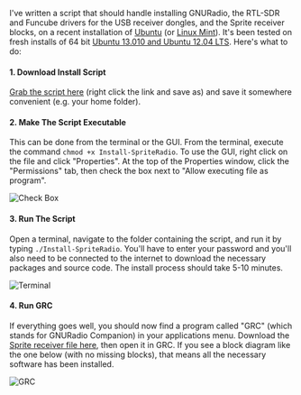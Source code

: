 I've written a script that should handle installing GNURadio, the RTL-SDR and Funcube drivers for the USB receiver dongles, and the Sprite receiver blocks, on a recent installation of [Ubuntu](http://www.ubuntu.com/) (or [Linux Mint](http://linuxmint.com/)). It's been tested on fresh installs of 64 bit [Ubuntu 13.010 and Ubuntu 12.04 LTS](http://www.ubuntu.com/download/desktop). Here's what to do:

#### 1. Download Install Script
[Grab the script here](https://raw.github.com/zacinaction/kicksat-groundstation/master/Install-SpriteRadio) (right click the link and save as) and save it somewhere convenient (e.g. your home folder).

#### 2. Make The Script Executable
This can be done from the terminal or the GUI. From the terminal, execute the command `chmod +x Install-SpriteRadio`. To use the GUI, right click on the file and click "Properties". At the top of the Properties window, click the "Permissions" tab, then check the box next to "Allow executing file as program".

![Check Box](https://dl.dropboxusercontent.com/u/19178351/GItHub%20Wiki%20Pictures/GNURadio_CheckBox.png)

#### 3. Run The Script
Open a terminal, navigate to the folder containing the script, and run it by typing `./Install-SpriteRadio`. You'll have to enter your password and you'll also need to be connected to the internet to download the necessary packages and source code. The install process should take 5-10 minutes.

![Terminal](https://dl.dropboxusercontent.com/u/19178351/GItHub%20Wiki%20Pictures/GNURadio_Term.png)

#### 4. Run GRC
If everything goes well, you should now find a program called "GRC" (which stands for GNURadio Companion) in your applications menu. Download the [Sprite receiver file here](https://raw.github.com/zacinaction/kicksat-groundstation/master/Sprite%20Receiver.grc), then open it in GRC. If you see a block diagram like the one below (with no missing blocks), that means all the necessary software has been installed.

![GRC](https://dl.dropboxusercontent.com/u/19178351/GItHub%20Wiki%20Pictures/GNURadio_GRC.png)